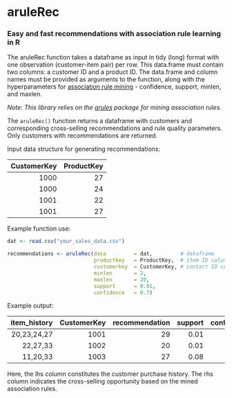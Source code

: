 # aruleRec

### Easy and fast recommendations with association rule learning in R

The aruleRec function takes a dataframe as input in tidy (long) format with one observation (customer-item pair) per row. This data.frame must contain two columns: a customer ID and a product ID. The data.frame and column names must be provided as arguments to the function, along with the hyperparameters for [association rule mining](https://en.wikipedia.org/wiki/Association_rule_learning) - confidence, support, minlen, and maxlen. 

*Note: This library relies on the [arules](https://cran.r-project.org/web/packages/arules/index.html) package for mining association rules.*

The ```aruleRec()``` function returns a dataframe with customers and corresponding cross-selling recommendations and rule quality parameters. Only customers with recommendations are returned. 

Input data structure for generating recommendations:

| CustomerKey   | ProductKey    |
| ------------: |--------------:|
| 1000          | 27            |
| 1000          | 24            |
| 1001          | 22            |
| 1001          | 27            |


Example function use:

```R
dat <- read.csv("your_sales_data.csv")

recommendations <- aruleRec(data         = dat,         # dataframe
                            productkey   = ProductKey,  # item ID column
                            customerkey  = CustomerKey, # contact ID column
                            minlen       = 2, 
                            maxlen       = 20, 
                            support      = 0.01, 
                            confidence   = 0.7)

```


Example output:

| item_history    | CustomerKey|	recommendation  |	support | confidence  | lift   |	count|
|----------------:|-----------:|-----------------:|----------:|------------:|-------:|--------:|
| 20,23,24,27     |     1001   |	           29   |	0.01    | 0.73	    | 4.24   |	1305 |
| 22,27,33        |     1002   |	           20   |	0.01    | 0.85	    | 1.97   |	1453 |
| 11,20,33        |     1003   |	           27   |	0.08    | 0.75	    | 1.42   |	1151 |

Here, the lhs column constitutes the customer purchase history. The rhs column indicates the cross-selling opportunity based on the mined association rules. 

